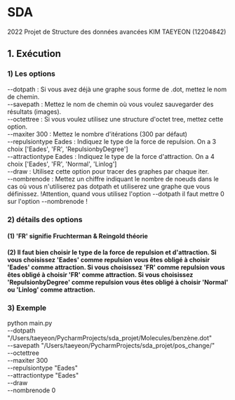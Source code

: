 # SDA
2022 Projet de Structure des données avancées 
KIM TAEYEON (12204842)

## 1. Exécution
### 1) Les options
--dotpath : Si vous avez déjà une graphe sous forme de .dot, mettez le nom de chemin.</br>
--savepath : Mettez le nom de chemin où vous voulez sauvegarder des résultats (images).</br>
--octettree : Si vous voulez utilisez une structure d'octet tree, mettez cette option.</br>
--maxiter 300 : Mettez le nombre d'itérations (300 par défaut) </br>
--repulsiontype Eades : Indiquez le type de la force de repulsion. On a 3 choix ['Eades', 'FR', 'RepulsionbyDegree']</br>
--attractiontype Eades : Indiquez le type de la force d'attraction. On a 4 choix ['Eades', 'FR',  'Normal', 'Linlog']</br>
--draw : Utilisez cette option pour tracer des graphes par chaque iter.</br>
--nombrenode : Mettez un chiffre indiquant le nombre de noeuds dans le cas où vous n'utiliserez pas dotpath et utiliserez une graphe que vous définissez. !Attention, quand vous utilisez l'option --dotpath il faut mettre 0 sur l'option --nombrenode !</br>

### 2) détails des options
#### (1) 'FR' signifie Fruchterman & Reingold théorie
#### (2) Il faut bien choisir le type de la force de repulsion et d'attraction. Si vous choisissez 'Eades' comme repulsion vous êtes obligé à choisir 'Eades' comme attraction. Si vous choisissez 'FR' comme repulsion vous êtes obligé à choisir 'FR' comme attraction. Si vous choisissez 'RepulsionbyDegree' comme repulsion vous êtes obligé à choisir 'Normal' ou 'Linlog' comme attraction.

### 3) Exemple
python main.py </br>
--dotpath "/Users/taeyeon/PycharmProjects/sda_projet/Molecules/benzène.dot"</br>
--savepath "/Users/taeyeon/PycharmProjects/sda_projet/pos_change/"</br>
--octettree </br>
--maxiter 300 </br>
--repulsiontype "Eades" </br>
--attractiontype "Eades" </br>
--draw </br>
--nombrenode 0</br>
